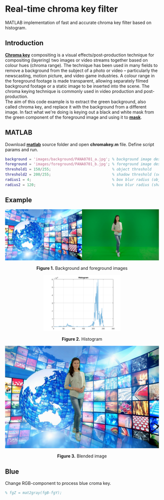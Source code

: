 # Real-time chroma key filter
MATLAB implementation of fast and accurate chroma key filter based on histogram.  

## Introduction
[**Chroma key**](https://en.wikipedia.org/wiki/Chroma_key) compositing is a visual effects/post-production technique for compositing (layering) two images or video streams together based on colour hues (chroma range). The technique has been used in many fields to remove a background from the subject of a photo or video – particularly the newscasting, motion picture, and video game industries. A colour range in the foreground footage is made transparent, allowing separately filmed background footage or a static image to be inserted into the scene. The chroma keying technique is commonly used in video production and post-production.  
The aim of this code example is to extract the green background, also called chroma key, and replace it with the background from a different image. In fact what we're doing is keying out a black and white mask from the green component of the foreground image and using it to [**mask**](https://obsessive-coffee-disorder.com/chromakeying-in-matlab/).  

## MATLAB
Download [**matlab**](matlab) source folder and open **chromakey.m** file. Define script params and run.
```matlab
background = 'images/background/PANA0701_a.jpg'; % background image destination
foreground = 'images/foreground/PANA0701_b.jpg'; % foreground image destination
threshold1 = 150/255;                            % object threshold
threshold2 = 200/255;                            % shadow threshold (set equals to threshold1 to remove shadow)
radius1 = 4;                                     % box blur radius (object)
radius2 = 120;                                   % box blur radius (shadow)
```
## Example
<p align="center"><img width="50%" src="matlab/images/background/PANA0701_a.jpg"/><img width="50%" src="matlab/images/foreground/PANA0701_b.jpg"/></p>  
<p align="center"><b>Figure 1.</b> Background and foreground images</p>  

<p align="center"><img width="50%" src="docs/histogram.png" /></p>  
<p align="center"><b>Figure 2.</b> Histogram</p>  

<p align="center"><img width="100%" src="docs/result.png" /></p>  
<p align="center"><b>Figure 3.</b> Blended image</p>  

## Blue
Change RGB-component to process blue croma key.  
```matlab
% fgZ = mat2gray(fgB-fgY);
```
